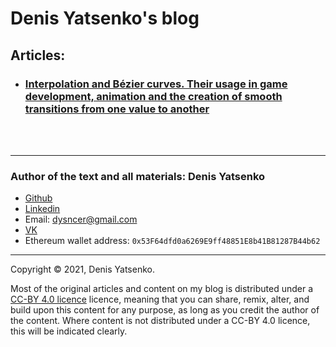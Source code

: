 # Denis Yatsenko's blog

## Articles:

* ### [Interpolation and Bézier curves. Their usage in game development, animation and the creation of smooth transitions from one value to another](./interpolation/index.md)


<br><br>

---
### Author of the text and all materials: Denis Yatsenko
* [Github](https://github.com/Dsyncer)
* [Linkedin](https://www.linkedin.com/in/denis-yatsenko-39b746213/)
* Email: dysncer@gmail.com
* [VK](https://vk.com/dsyncer)
* Ethereum wallet address: `0x53F64dfd0a6269E9ff48851E8b41B81287B44b62`

---
Copyright &copy; 2021, Denis Yatsenko.

Most of the original articles and content on my blog is distributed under a [CC-BY 4.0 licence](https://creativecommons.org/licenses/by/4.0/deed.en_US) licence, meaning that you can share, remix, alter, and build upon this content for any purpose, as long as you credit the author of the content. Where content is not distributed under a CC-BY 4.0 licence, this will be indicated clearly. 